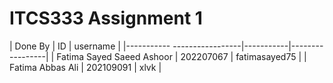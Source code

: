 # ITCS333 Assignment 1
| Done By                      | ID         | username        |
|----------- -----------------|-----------|-----------------|
| Fatima Sayed Saeed Ashoor    | 202207067  | fatimasayed75   |
| Fatima Abbas Ali             | 202109091  | xlvk            |

